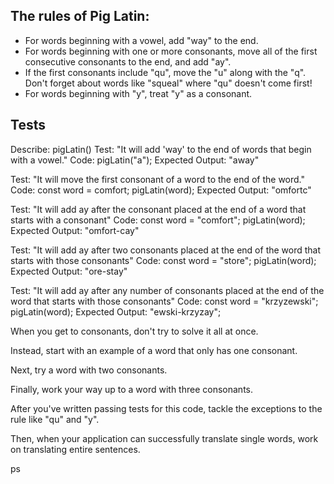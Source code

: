 ## The rules of Pig Latin:

* For words beginning with a vowel, add "way" to the end.
* For words beginning with one or more consonants, move all of the first consecutive consonants to the end, and add "ay".
* If the first consonants include "qu", move the "u" along with the "q". Don't forget about words like "squeal" where "qu" doesn't come first!
* For words beginning with "y", treat "y" as a consonant.

## Tests

Describe: pigLatin()
  Test: "It will add 'way' to the end of words that begin with a vowel."
  Code: pigLatin("a"); 
  Expected Output: "away"

  Test: "It will move the first consonant of a word to the end of the word."
  Code:
  const word = comfort;
  pigLatin(word);
  Expected Output: "omfortc"

  Test: "It will add ay after the consonant placed at the end of a word that starts with a consonant"
  Code:
  const word = "comfort";
  pigLatin(word);
  Expected Output: "omfort-cay"

  Test: "It will add ay after two consonants placed at the end of the word that starts with those consonants"
  Code:
  const word = "store";
  pigLatin(word);
  Expected Output: "ore-stay"

  Test: "It will add ay after any number of consonants placed at the end of the word that starts with those consonants"
  Code:
  const word = "krzyzewski";
  pigLatin(word);
  Expected Output: "ewski-krzyzay";

  <!-- Test: "If a word starts with 'qu,' it will move qu to the end of the word and add 'ay'"
  Code:
  const word = quick
  pigLatin(word);
  Expected Output: "ick-quay" -->






When you get to consonants, don't try to solve it all at once.

Instead, start with an example of a word that only has one consonant. 

Next, try a word with two consonants. 

Finally, work your way up to a word with three consonants. 

After you've written passing tests for this code, tackle the exceptions to the rule like "qu" and "y". 

Then, when your application can successfully translate single words, work on translating entire sentences.


ps